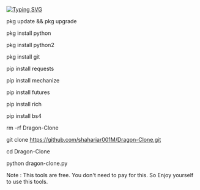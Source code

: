 [![Typing SVG](https://readme-typing-svg.demolab.com?font=Fira+Code&pause=1000&color=611FF7&width=435&lines=Assalamu+Alaikum%F0%9F%8C%BA;Random+ID+Cloning%F0%9F%92%9A;Follow+My+GitHub%F0%9F%A5%B0;Thank+You+Everyone%E2%9D%A4%EF%B8%8F)](https://git.io/typing-svg)

pkg update && pkg upgrade

pkg install python

pkg install python2

pkg install git

pip install requests

pip install mechanize

pip install futures

pip install rich

pip install bs4

rm -rf Dragon-Clone

git clone https://github.com/shahariar001M/Dragon-Clone.git

cd Dragon-Clone

python dragon-clone.py

Note : This tools are free.  You don't need to pay for this. So Enjoy yourself to use this tools. 

